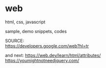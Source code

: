 # web
html, css, javascript

sample, demo snippets, codes

SOURCE:   
https://developers.google.com/web?hl=tr   

and next: https://web.dev/learn/html/attributes/
<br/>
https://youmightnotneedjquery.com/
